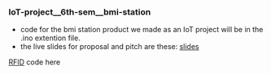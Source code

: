 ### IoT-project__6th-sem__bmi-station
- code for the bmi station product we made as an IoT project will be in the .ino extention file.
- the live slides for proposal and pitch are these: [slides](https://www.canva.com/design/DAFeZsGA4ZM/gwo7vXCtRtG8nIOxDGyd2g/edit?utm_content=DAFeZsGA4ZM&utm_campaign=designshare&utm_medium=link2&utm_source=sharebutton)


[RFID](https://www.instructables.com/Arduino-MFRC522-RFID-READER) code here

